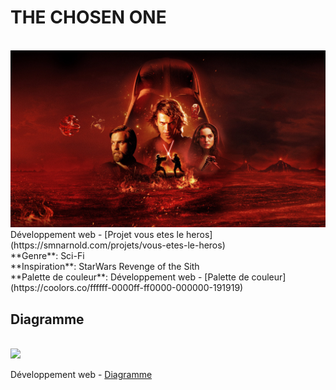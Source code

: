 <h1>THE CHOSEN ONE</h1>
<br>
<img src="./assets/jeux.jpeg">
Développement web - [Projet vous etes le heros](https://smnarnold.com/projets/vous-etes-le-heros)
<br>
**Genre**: Sci-Fi
<br>
**Inspiration**: StarWars Revenge of the Sith
<br>
**Palette de couleur**: Développement web - [Palette de couleur](https://coolors.co/ffffff-0000ff-ff0000-000000-191919)
<br>
<h2>Diagramme</h2>
<br>
<img src="./assets/scénario.png">

Développement web - [Diagramme](https://github.com/IanQc/vous-etes-le-heros-the-chosen-one/blob/main/Partie1/corbin_ian_PS1_582-324MO/assets/scénario.png)
